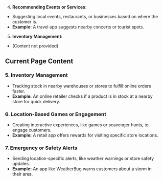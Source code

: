 4. **Recommending Events or Services:**
- Suggesting local events, restaurants, or businesses based on where the customer is.
- **Example:** A travel app suggests nearby concerts or tourist spots.

5. **Inventory Management:**
- (Content not provided)

## Current Page Content

### 5. Inventory Management
- Tracking stock in nearby warehouses or stores to fulfill online orders faster.
- **Example:** An online retailer checks if a product is in stock at a nearby store for quick delivery.

### 6. Location-Based Games or Engagement
- Creating interactive experiences, like games or scavenger hunts, to engage customers.
- **Example:** A retail app offers rewards for visiting specific store locations.

### 7. Emergency or Safety Alerts
- Sending location-specific alerts, like weather warnings or store safety updates.
- **Example:** An app like WeatherBug warns customers about a storm in their area.